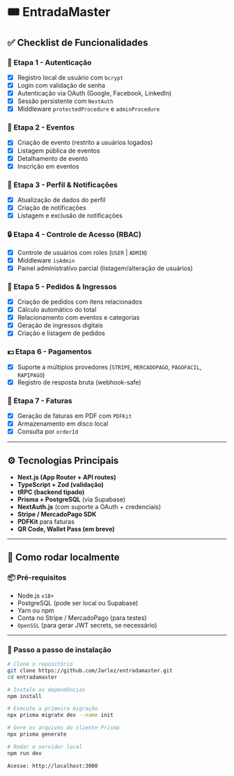 # 🎟️ EntradaMaster

## ✅ Checklist de Funcionalidades

### 🔐 Etapa 1 - Autenticação
- [x] Registro local de usuário com `bcrypt`
- [x] Login com validação de senha
- [x] Autenticação via OAuth (Google, Facebook, LinkedIn)
- [x] Sessão persistente com `NextAuth`
- [x] Middleware `protectedProcedure` e `adminProcedure`

### 🎫 Etapa 2 - Eventos
- [x] Criação de evento (restrito a usuários logados)
- [x] Listagem pública de eventos
- [x] Detalhamento de evento
- [x] Inscrição em eventos

### 👤 Etapa 3 - Perfil & Notificações
- [x] Atualização de dados do perfil
- [x] Criação de notificações
- [x] Listagem e exclusão de notificações

### 🔒 Etapa 4 - Controle de Acesso (RBAC)
- [x] Controle de usuários com roles (`USER` | `ADMIN`)
- [x] Middleware `isAdmin`
- [x] Painel administrativo parcial (listagem/alteração de usuários)

### 🛒 Etapa 5 - Pedidos & Ingressos
- [x] Criação de pedidos com itens relacionados
- [x] Cálculo automático do total
- [x] Relacionamento com eventos e categorias
- [x] Geração de ingressos digitais
- [x] Criação e listagem de pedidos

### 💵 Etapa 6 - Pagamentos
- [x] Suporte a múltiplos provedores (`STRIPE`, `MERCADOPAGO`, `PAGOFACIL`, `RAPIPAGO`)
- [x] Registro de resposta bruta (webhook-safe)

### 📄 Etapa 7 - Faturas
- [x] Geração de faturas em PDF com `PDFKit`
- [x] Armazenamento em disco local
- [x] Consulta por `orderId`

---

## ⚙️ Tecnologias Principais

- **Next.js (App Router + API routes)**
- **TypeScript + Zod (validação)**
- **tRPC (backend tipado)**
- **Prisma + PostgreSQL** (via Supabase)
- **NextAuth.js** (com suporte a OAuth + credenciais)
- **Stripe / MercadoPago SDK**
- **PDFKit** para faturas
- **QR Code, Wallet Pass (em breve)**

---

## 🚀 Como rodar localmente

### 📦 Pré-requisitos

- Node.js `v18+`
- PostgreSQL (pode ser local ou Supabase)
- Yarn ou npm
- Conta no Stripe / MercadoPago (para testes)
- `OpenSSL` (para gerar JWT secrets, se necessário)

---

### 🔧 Passo a passo de instalação

```bash
# Clone o repositório
git clone https://github.com/Jarlez/entradamaster.git
cd entradamaster

# Instale as dependências
npm install

# Execute a primeira migração
npx prisma migrate dev --name init

# Gere os arquivos do cliente Prisma
npx prisma generate

# Rodar o servidor local
npm run dev

Acesse: http://localhost:3000
